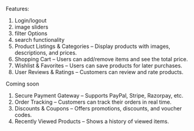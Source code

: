 Features:
1. Login/logout
2. image sliders
3. filter Options
4. search functionality
5. Product Listings & Categories – Display products with images, descriptions, and prices.
6. Shopping Cart – Users can add/remove items and see the total price.
7. Wishlist & Favorites – Users can save products for later purchases.
8. User Reviews & Ratings – Customers can review and rate products.

Coming soon
1. Secure Payment Gateway – Supports PayPal, Stripe, Razorpay, etc.
2. Order Tracking – Customers can track their orders in real time.
3. Discounts & Coupons – Offers promotions, discounts, and voucher codes.
4. Recently Viewed Products – Shows a history of viewed items.

